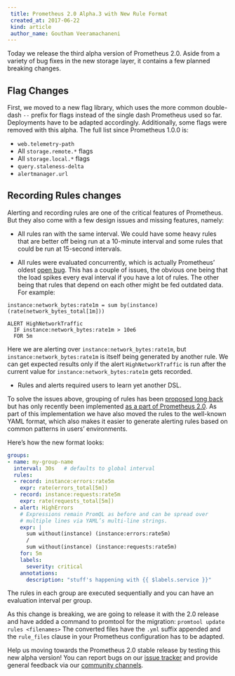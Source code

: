 ```yaml
---
 title: Prometheus 2.0 Alpha.3 with New Rule Format
 created_at: 2017-06-22
 kind: article
 author_name: Goutham Veeramachaneni
---
```


Today we release the third alpha version of Prometheus 2.0. Aside from a variety of bug fixes in the new storage layer, it contains a few planned breaking changes.
 
## Flag Changes

First, we moved to a new flag library, which uses the more common double-dash `--` prefix for flags instead of the single dash Prometheus used so far. Deployments have to be adapted accordingly.
Additionally, some flags were removed with this alpha. The full list since Prometheus 1.0.0 is:
 
* `web.telemetry-path`
* All `storage.remote.*` flags
* All `storage.local.*` flags
* `query.staleness-delta`
* `alertmanager.url`
 
  
## Recording Rules changes
  
Alerting and recording rules are one of the critical features of Prometheus. But they also come with a few design issues and missing features, namely:
 
* All rules ran with the same interval. We could have some heavy rules that are better off being run at a 10-minute interval and some rules that could be run at 15-second intervals.

* All rules were evaluated concurrently, which is actually Prometheus’ oldest [open bug](https://github.com/prometheus/prometheus/blob/main/rules/manager.go#L267). This has a couple of issues, the obvious one being that the load spikes every eval interval if you have a lot of rules. The other being that rules that depend on each other might be fed outdated data. For example:

```
instance:network_bytes:rate1m = sum by(instance) (rate(network_bytes_total[1m]))

ALERT HighNetworkTraffic
  IF instance:network_bytes:rate1m > 10e6
  FOR 5m
```


Here we are alerting over `instance:network_bytes:rate1m`, but `instance:network_bytes:rate1m` is itself being generated by another rule. We can get expected results only if the alert `HighNetworkTraffic` is run after the current value for `instance:network_bytes:rate1m` gets recorded.

* Rules and alerts required users to learn yet another DSL.
 
To solve the issues above, grouping of rules has been [proposed long back](https://github.com/prometheus/prometheus/issues/1095) but has only recently been implemented [as a part of Prometheus 2.0](https://github.com/prometheus/prometheus/pull/2842). As part of this implementation we have also moved the rules to the well-known YAML format, which also makes it easier to generate alerting rules based on common patterns in users’ environments.
 
Here’s how the new format looks:
 
```yaml
groups:
- name: my-group-name
  interval: 30s   # defaults to global interval
  rules:
  - record: instance:errors:rate5m
    expr: rate(errors_total[5m])
  - record: instance:requests:rate5m
    expr: rate(requests_total[5m])
  - alert: HighErrors
    # Expressions remain PromQL as before and can be spread over
    # multiple lines via YAML’s multi-line strings.
    expr: |
      sum without(instance) (instance:errors:rate5m)
      / 
      sum without(instance) (instance:requests:rate5m)
    for: 5m
    labels:
      severity: critical
    annotations:
      description: "stuff's happening with {{ $labels.service }}"      
```
 
The rules in each group are executed sequentially and you can have an evaluation interval per group.
 
As this change is breaking, we are going to release it with the 2.0 release and have added a command to promtool for the migration: `promtool update rules <filenames>`
The converted files have the `.yml` suffix appended and the `rule_files` clause in your Prometheus configuration has to be adapted.
 
 
Help us moving towards the Prometheus 2.0 stable release by testing this new alpha version! You can report bugs on our [issue tracker](https://github.com/prometheus/prometheus/issues) and provide general feedback via our [community channels](https://prometheus.io/community/).

